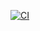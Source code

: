 [![CI](https://github.com/prestonmasseyblake/practiceAction/actions/workflows/blank.yml/badge.svg)](https://github.com/prestonmasseyblake/practiceAction/actions/workflows/blank.yml)

